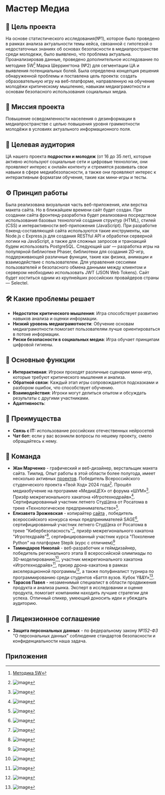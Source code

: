 # Мастер Медиа 
## 🎯 Цель проекта 
  На основе статистического исследования(№1), которое было проведено в рамках анализа актуальности темы  кейса, связанной с гипотезой о недостаточных знаниях об основах безопасности в медиапространстве среди молодежи, было выявлено, что проблема актуальна. Проанализировав данные, проведено дополнительное исследование по методике 5W[^0] Марка Шеррингтона (№2) для сегментации ЦА и выявления потенциальных болей. Была определена концепция решения обнаруженной проблемы и поставлена цель проекта: создать образовательную игру на веб-платформе, направленную на обучение молодёжи критическому мышлению, навыкам медиаграмотности и основам безопасного использования социальных медиа.
## 💎 Миссия проекта
  Повышение осведомленности населения о дезинформации в медиапространстве с целью повышения уровня граммотности молодёжи в условиях актуального информационного поля.
## 👥 Целевая аудитория
  ЦА нашего проекта **подростки и молодеж** (от 16 до 35 лет), которые активно используют социальные сети и цифровые технологии, они проявляют интерес к онлайн контенту и стремятся развивать свои навыки в сфере медиабезопасности, а также они проявляют интерес к интерактивным форматам обучения, такие как мини-игры и тесты.
## ⚙️ Принцип работы
  Была реализована визуальная часть веб-приложения, или верстка макета сайта. Но в ближайшем времени сайт будет создан. При создании сайта фронтенд-разработка будет реализована посредством использования базовых технологий создания структур (HTML), стилей (CSS) и интерактивности веб-приложения (JavaScript). При разработке бэкенд-составляющей сайта используются такие инструменты, как Node.js с Express.js для создания RESTful API и обработки серверной логики на JavaScript, а также для сложных запросов и транзакций будем использовать PostgreSQL. Следующий шаг — разработка игры на популярной библиотеке Phaser, библиотеки для создания 2D-игр, поддерживающей различные функции, такие как физика, анимации и взаимодействие с пользователем. Для управления сессиями пользователей и безопасного обмена данными между клиентом и сервером необходимо использовать JWT (JSON Web Tokens). Сайт будет хоститься одним из крупнейших российских провайдеров страны — Selectel.
## 🛠️ Какие проблемы решает
  - **Недостаток критического мышления**: Игра способствует развитию навыков анализа и оценки информации.
  - **Низкий уровень медиаграмотности**: Обучение основам медиаграмотности помогает пользователям лучше ориентироваться в потоке информации.
  - **Риски безопасности в социальных медиа**: Игра обучает принципам цифровой гигиены.
## 🚀 Основные функции
- **Интерактивная**: Игроки проходят различные сценарии мини-игр, которые требуют критического мышления и анализа.
- **Обратной связи**: Каждый этап игры сопровождается подсказками и разбором ошибок, что способствует обучению.
- **Взаимодействия**: Игроки могут делиться опытом и обсуждать результаты с другими участниками.
- **Адаптивность**: 
## 🥇 Преимущества
- **Связь с IT:** использование российских отечественных нейросетей
- **Чат бот:** если у вас возникли вопросы по нешему проекту, смело обращайтесь к нему.
## 🤝 Команда
- **Жан Марченко** - графический и веб-дизайнер, верстальщик макета сайта. Тимлид. Опыт работы в этой области более полугода, имеет несколько активных [проектов](https://www.behance.net/jeanmarchenko). Победитель Всероссийского студенческого проекта «Твой Ход» 2024 года[^1]. Прошёл медиаобучение на программе «МедиаЦЕХ» от форума «ШУМ»[^2]. Призёр межрегионального хакатона «Игротехнодрайв»[^3]. Сертифицированный участник летнего СтудЦеха от Росатома в треке «Технологическое предпринимательство»[^4].
- **Елизавета Зрожевская** - копирайтер [сайта](http://xn--90anlkcgd.xn--p1ai/catalog/pochvoobrabatyvayuschaya-tehnika/) , победитель всероссийского конкурса юных предпринимателей SAGE[^5], сертифицированный участник летнего СтудЦеха от Росатома в треке "Кибербезопасность"[^6], призёр межрегионального хакатона "Игротехдрайв"[^7], сертифицированный участник курса "Поколение Python" на платформе Stepik (курс с отличием)[^8]
- **Таминдаров Николай** - веб-разработчик и геймдизайнер, победитель регионального этапа 8 всероссийской олимпиады по 3D-моделированию[^9], участник межрегионального хакатона «Игротехнодрайв»[^10], призер дрона-хакатона в рамках акселерационной программы[^11], а также полуфиналист турнира по программированию среди студентов «Баттл вузов. Кубок Y&&Y»[^12].
- **Тарасов Павел** - незаменимый специалист в области продвижения продукта и анализа рынка. Эксперт в исследовании и оценке продукта, помогает компаниям находить лучшие стратегии для успеха. Отличный спикер, умеющий доносить идеи и убеждать аудиторию.



## 📝 Лицензионное соглашение
- **Защита персональных данных** - по федеральному закону *№152-ФЗ* "О персональных данных" соблюдение стандартов безопасности и конфиденциальности наша задача.
## Приложения
[^0]: [Методика 5W](https://github.com/user-attachments/files/17271020/2_.docx)

[^1]: ![image](https://github.com/user-attachments/assets/0e645ea6-1527-4735-9c62-bad1bc7066c1)
[^2]: ![image](https://github.com/user-attachments/assets/ba364c5a-5d00-41ad-a578-4aacac472f84)
[^3]: ![image](https://github.com/user-attachments/assets/8b8f2ae2-9090-4d57-b843-9fac04011582)
[^4]: ![image](https://github.com/user-attachments/assets/34c8b223-40dd-4cdc-8484-42849081f616)

[^5]: ![image](https://github.com/user-attachments/assets/c42529b9-389f-4275-8fec-df60e23597dc)
[^6]: ![image](https://github.com/user-attachments/assets/9a3b649f-4ea9-422f-abf2-cf57c02bcc6b)
[^7]: ![image](https://github.com/user-attachments/assets/568b196f-8b1f-4cc2-a497-717d67895063)
[^8]: ![image](https://github.com/user-attachments/assets/57dc17c2-1354-4319-be76-1f1f100a8a17)

[^9]: ![image](https://github.com/user-attachments/assets/a0e237d0-b61d-4a10-baa7-7f627bf9cd4d)
[^10]: ![image](https://github.com/user-attachments/assets/ba2571c7-fb37-4bcc-8a8f-8f6e4e47b0ac)
[^11]: ![image](https://github.com/user-attachments/assets/e5f04025-36d3-46b6-b5f5-b0c9e987411b)
[^12]: ![image](https://github.com/user-attachments/assets/548135b6-ca51-4bba-b22d-dd799ce1e3e3)




